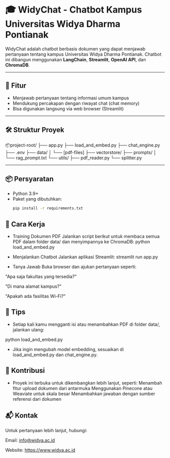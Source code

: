 # 🎓 WidyChat - Chatbot Kampus Universitas Widya Dharma Pontianak

WidyChat adalah chatbot berbasis dokumen yang dapat menjawab pertanyaan tentang kampus Universitas Widya Dharma Pontianak. Chatbot ini dibangun menggunakan **LangChain**, **Streamlit**, **OpenAI API**, dan **ChromaDB**.

---

## 🚀 Fitur

- Menjawab pertanyaan tentang informasi umum kampus
- Mendukung percakapan dengan riwayat chat (chat memory)
- Bisa digunakan langsung via web browser (Streamlit)

---

## 🛠️ Struktur Proyek

📦project-root/
├── app.py
├── load_and_embed.py
├── chat_engine.py
├── .env
├── data/
│   └── [pdf-files]
├── vectorstore/
├── prompts/
│   └── rag_prompt.txt
└── utils/
    ├── pdf_reader.py
    └── splitter.py



---

## 📦 Persyaratan

- Python 3.9+
- Paket yang dibutuhkan:
  ```bash
  pip install -r requirements.txt

## 🧠 Cara Kerja
- Training Dokumen PDF
Jalankan script berikut untuk membaca semua PDF dalam folder data/ dan menyimpannya ke ChromaDB:
python load_and_embed.py

- Menjalankan Chatbot
Jalankan aplikasi Streamlit:
streamlit run app.py

- Tanya Jawab
Buka browser dan ajukan pertanyaan seperti:

"Apa saja fakultas yang tersedia?"

"Di mana alamat kampus?"

"Apakah ada fasilitas Wi-Fi?"

## 🧪 Tips
- Setiap kali kamu mengganti isi atau menambahkan PDF di folder data/, jalankan ulang:

python load_and_embed.py

- Jika ingin mengubah model embedding, sesuaikan di load_and_embed.py dan chat_engine.py.

## 🤝 Kontribusi
- Proyek ini terbuka untuk dikembangkan lebih lanjut, seperti:
Menambah fitur upload dokumen dari antarmuka
Menggunakan Pinecone atau Weaviate untuk skala besar
Menambahkan jawaban dengan sumber referensi dari dokumen

## 📬 Kontak
Untuk pertanyaan lebih lanjut, hubungi:

Email: info@widya.ac.id

Website: https://www.widya.ac.id

